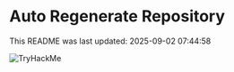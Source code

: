 # Auto Regenerate Repository

This README was last updated: 2025-09-02 07:44:58

 ![TryHackMe](https://tryhackme.com/badge/533634)